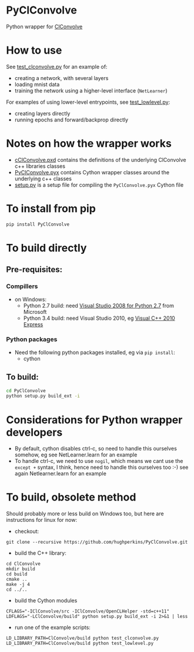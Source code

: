 # PyClConvolve

Python wrapper for  [ClConvolve](https://github.com/hughperkins/ClConvolve)

# How to use

See [test_clconvolve.py](PyClConvolve/test_clconvolve.py) for an example of:

* creating a network, with several layers
* loading mnist data
* training the network using a higher-level interface (`NetLearner`)

For examples of using lower-level entrypoints, see [test_lowlevel.py](https://github.com/hughperkins/PyClConvolve/blob/master/test_lowlevel.py):

* creating layers directly
* running epochs and forward/backprop directly

# Notes on how the wrapper works

* [cClConvolve.pxd](PyClConvolve/cClConvolve.pxd) contains the definitions of the underlying ClConvolve c++ libraries classes
* [PyClConvolve.pyx](PyClConvolve/PyClConvolve.pyx) contains Cython wrapper classes around the underlying c++ classes
* [setup.py](PyClConvolve/setup.py) is a setup file for compiling the `PyClConvolve.pyx` Cython file

# To install from pip

```bash
pip install PyClConvolve 
```

# To build directly

## Pre-requisites:

### Compillers
* on Windows:
  * Python 2.7 build: need [Visual Studio 2008 for Python 2.7](http://www.microsoft.com/en-us/download/details.aspx?id=44266) from Microsoft
  * Python 3.4 build: need Visual Studio 2010, eg [Visual C++ 2010 Express](https://www.visualstudio.com/downloads/download-visual-studio-vs#DownloadFamilies_4)

### Python packages

* Need the following python packages installed, eg via `pip install`:
  * cython

## To build:

```bash
cd PyClConvolve
python setup.py build_ext -i
```

# Considerations for Python wrapper developers

* By default, cython disables ctrl-c, so need to handle this ourselves somehow, eg see NetLearner.learn for an example
* To handle ctrl-c, we need to use `nogil`, which means we cant use the `except +` syntax, I think, hence need to handle this ourselves too :-)  see again Netlearner.learn for an example

# To build, obsolete method

Should probably more or less build on Windows too, but here are instructions for linux for now:

* checkout:
```
git clone --recursive https://github.com/hughperkins/PyClConvolve.git
```
* build the C++ library:
```
cd ClConvolve
mkdir build
cd build
cmake ..
make -j 4
cd ../..
```
* build the Cython modules
```
CFLAGS="-IClConvolve/src -IClConvolve/OpenCLHelper -std=c++11" LDFLAGS="-LClConvolve/build" python setup.py build_ext -i 2>&1 | less
```
* run one of the example scripts:
```
LD_LIBRARY_PATH=ClConvolve/build python test_clconvolve.py
LD_LIBRARY_PATH=ClConvolve/build python test_lowlevel.py
```


